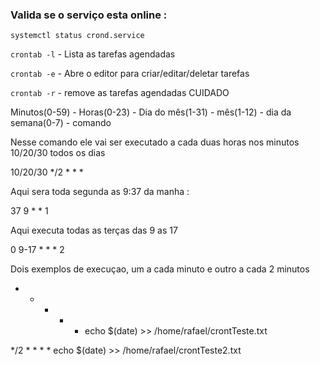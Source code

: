 ### Valida se o serviço esta online :

```systemctl status crond.service```

```crontab -l``` - Lista as tarefas agendadas

```crontab -e``` - Abre o editor para criar/editar/deletar tarefas

```crontab -r``` - remove as tarefas agendadas CUIDADO

Minutos(0-59)   -   Horas(0-23)  -   Dia do mês(1-31)   -  mês(1-12)   -  dia da semana(0-7)   -   comando

Nesse comando ele vai ser executado a cada duas horas nos minutos 10/20/30 todos os dias

10/20/30 */2 * * * 

Aqui sera toda segunda as 9:37 da manha : 

37 9 * * 1

Aqui executa todas as terças das 9 as 17 

0 9-17 * * * 2

Dois exemplos de execuçao, um a cada minuto e outro a cada 2 minutos
 * * * * * echo $(date) >> /home/rafael/crontTeste.txt
          
*/2 * * * * echo $(date) >> /home/rafael/crontTeste2.txt
